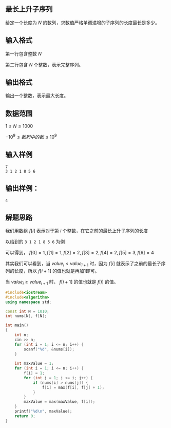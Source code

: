 ## 最长上升子序列

给定一个长度为 $N$ 的数列，求数值严格单调递增的子序列的长度最长是多少。

## 输入格式

第一行包含整数 $N$

第二行包含 $N$ 个整数，表示完整序列。

## 输出格式
输出一个整数，表示最大长度。

## 数据范围

$1\le N\le 1000$

$−10^9≤数列中的数≤10^9$

## 输入样例

```
7
3 1 2 1 8 5 6
```

## 输出样例：

```
4
```

## 解题思路

我们用数组 $f[i]$ 表示对于第 $i$ 个整数，在它之前的最长上升子序列的长度

以给到的 ```3 1 2 1 8 5 6``` 为例

可以得到， $f[0]=1, f[1]=1, f[2]=2, f[3]=2, f[4]=2, f[5]=3, f[6]=4$

其实我们可以看到，当 $value_i < value_{i+1}$ 时，因为 $f[i]$ 就表示了之前的最长子序列的长度，所以 $f[i+1]$ 的值也就是再加1即可。

当 $value_i \ge value_{i+1}$ 时， $f[i+1]$ 的值也就是 $f[i]$ 的值。

```cpp
#include<iostream>
#include<algorithm>
using namespace std;

const int N = 1010;
int nums[N], f[N];

int main()
{
    int n;
    cin >> n;
    for (int i = 1; i <= n; i++) {
        scanf("%d", &nums[i]);
    }
    
    int maxValue = 1;
    for (int i = 1; i <= n; i++) {
        f[i] = 1;
        for (int j = 1; j <= i; j++) {
            if (nums[i] > nums[j]) {
                f[i] = max(f[i], f[j] + 1);
            }
        }
        maxValue = max(maxValue, f[i]);
    }
    printf("%d\n", maxValue);
    return 0;
}
```
